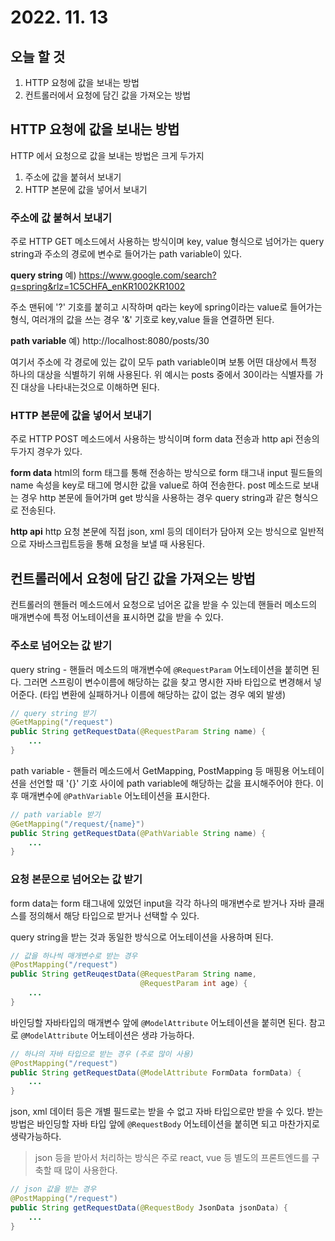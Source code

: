 # 2022. 11. 13

## 오늘 할 것

1. HTTP 요청에 값을 보내는 방법
2. 컨트롤러에서 요청에 담긴 값을 가져오는 방법

## HTTP 요청에 값을 보내는 방법

HTTP 에서 요청으로 값을 보내는 방법은 크게 두가지

1. 주소에 값을 붙혀서 보내기
2. HTTP 본문에 값을 넣어서 보내기

### 주소에 값 붙혀서 보내기

주로 HTTP GET 메소드에서 사용하는 방식이며 key, value 형식으로 넘어가는 query string과 주소의 경로에 변수로 들어가는 path variable이 있다.

**query string** 예) https://www.google.com/search?q=spring&rlz=1C5CHFA_enKR1002KR1002

주소 맨뒤에 '?' 기호를 붙히고 시작하며 q라는 key에 spring이라는 value로 들어가는 형식, 여러개의 값을 쓰는 경우 '&' 기호로 key,value 들을 연결하면 된다.

**path variable** 예) http://localhost:8080/posts/30

여기서 주소에 각 경로에 있는 값이 모두 path variable이며 보통 어떤 대상에서 특정 하나의 대상을 식별하기 위해 사용된다. 위 예시는 posts 중에서 30이라는 식별자를 가진 대상을 나타내는것으로 이해하면 된다.

### HTTP 본문에 값을 넣어서 보내기

주로 HTTP POST 메소드에서 사용하는 방식이며 form data 전송과 http api 전송의 두가지 경우가 있다.

**form data** html의 form 태그를 통해 전송하는 방식으로 form 태그내 input 필드들의 name 속성을 key로 태그에 명시한 값을 value로 하여 전송한다. post 메소드로 보내는 경우 http 본문에 들어가며 get 방식을 사용하는 경우 query string과 같은 형식으로 전송된다.

**http api** http 요청 본문에 직접 json, xml 등의 데이터가 담아져 오는 방식으로 일반적으로 자바스크립트등을 통해 요청을 보낼 때 사용된다.

## 컨트롤러에서 요청에 담긴 값을 가져오는 방법

컨트롤러의 핸들러 메소드에서 요청으로 넘어온 값을 받을 수 있는데 핸들러 메소드의 매개변수에 특정 어노테이션을 표시하면 값을 받을 수 있다.

### 주소로 넘어오는 값 받기

query string - 핸들러 메소드의 매개변수에 `@RequestParam` 어노테이션을 붙히면 된다. 그러면 스프링이 변수이름에 해당하는 값을 찾고 명시한 자바 타입으로 변경해서 넣어준다. (타입 변환에 실패하거나 이름에 해당하는 값이 없는 경우 예외 발생)

```java
// query string 받기
@GetMapping("/request")
public String getRequestData(@RequestParam String name) {
    ...
}
```

path variable - 핸들러 메소드에서 GetMapping, PostMapping 등 매핑용 어노테이션을 선언할 때 '{}' 기호 사이에 path variable에 해당하는 값을 표시해주어야 한다. 이후 매개변수에 `@PathVariable` 어노테이션을 표시한다.

```java
// path variable 받기
@GetMapping("/request/{name}")
public String getRequestData(@PathVariable String name) {
    ...
}
```

### 요청 본문으로 넘어오는 값 받기

form data는 form 태그내에 있었던 input을 각각 하나의 매개변수로 받거나 자바 클래스를 정의해서 해당 타입으로 받거나 선택할 수 있다.

query string을 받는 것과 동일한 방식으로 어노테이션을 사용하며 된다.

```java
// 값을 하나씩 매개변수로 받는 경우
@PostMapping("/request")
public String getReuqestData(@RequestParam String name,
                             @RequestParam int age) {
    ...
}
```

바인딩할 자바타입의 매개변수 앞에 `@ModelAttribute` 어노테이션을 붙히면 된다. 참고로 `@ModelAttribute` 어노테이션은 생랴 가능하다.

```java
// 하나의 자바 타입으로 받는 경우 (주로 많이 사용)
@PostMapping("/request")
public String getRequestData(@ModelAttribute FormData formData) {
    ...
}
```

json, xml 데이터 등은 개별 필드로는 받을 수 없고 자바 타입으로만 받을 수 있다. 받는 방법은 바인딩할 자바 타입 앞에 `@RequestBody` 어노테이션을 붙히면 되고 마찬가지로 생략가능하다.

> json 등을 받아서 처리하는 방식은 주로 react, vue 등 별도의 프론트엔드를 구축할 때 많이 사용한다.

```java
// json 값을 받는 경우
@PostMapping("/request")
public String getRequestData(@RequestBody JsonData jsonData) {
    ...
}
```

